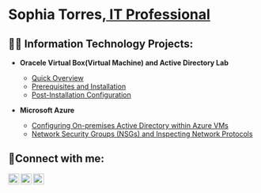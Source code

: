 <h1>Sophia Torres,<a href="https://linkedin.com/in/lsophia-torres-/"> IT Professional</a></h1>

<h2>👨‍💻 Information Technology Projects:</h2>

- <b> Oracele Virtual Box(Virtual Machine) and Active Directory Lab</b>
  - [Quick Overview](https://github.com/Sophia-Torres/VirtualBox-ActiveDirectory)
  - [Prerequisites and Installation](https://github.com/Sophia-Torres/VirtualBox-prereqs)
  - [Post-Installation Configuration](https://github.com/Sophia-Torres/VirtualBox-postinstall)
 
- <b>Microsoft Azure</b>
  - [Configuring On-premises Active Directory within Azure VMs](https://github.com/Sophia-Torres/configure-ad)
  - [Network Security Groups (NSGs) and Inspecting Network Protocols](https://github.com/Sophia-Torres/azure-network-protocols)

<h2>🤳Connect with me:</h2>

[<img align="left" alt="Josh | Twitter" width="22px" src="https://cdn.jsdelivr.net/npm/simple-icons@v3/icons/twitter.svg" />][twitter]
[<img align="left" alt="Josh | LinkedIn" width="22px" src="https://cdn.jsdelivr.net/npm/simple-icons@v3/icons/linkedin.svg" />][linkedin]
[<img align="left" alt="Josh | Instagram" width="22px" src="https://cdn.jsdelivr.net/npm/simple-icons@v3/icons/instagram.svg" />][instagram]

[twitter]: https://twitter.com/Josh
[instagram]: https://www.instagram.com/Josh
[linkedin]: https://linkedin.com/in/Josh
